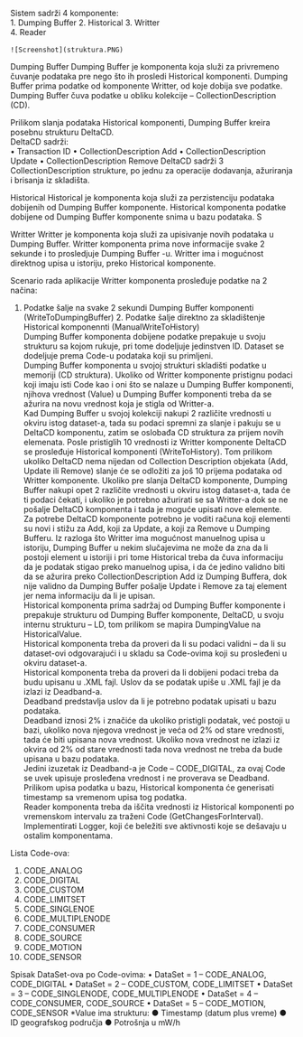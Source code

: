  
Sistem sadrži 4 komponente:  
    1. Dumping Buffer 
    2. Historical
    3. Writter  
    4. Reader
    
    ![Screenshot](struktura.PNG)
 
 
Dumping Buffer  Dumping Buffer je komponenta koja služi za privremeno čuvanje podataka pre nego što ih prosledi Historical komponenti. Dumping Buffer prima podatke od komponente Writter, od koje dobija sve podatke.  
Dumping Buffer čuva podatke u obliku kolekcije – CollectionDescription (CD). 

Prilikom slanja podataka Historical komponenti, Dumping Buffer kreira posebnu strukturu DeltaCD.  
  DeltaCD sadrži:  
• Transaction ID  • CollectionDescription Add  • CollectionDescription Update  • CollectionDescription Remove  DeltaCD sadrži 3 CollectionDescription strukture, po jednu za operacije dodavanja, ažuriranja i brisanja iz skladišta.  


Historical  Historical je komponenta koja služi za perzistenciju podataka dobijenih od Dumping Buffer komponente.  Historical komponenta podatke dobijene od Dumping Buffer komponente snima u bazu podataka. S
 
 
Writter  Writter je komponenta koja služi za upisivanje novih podataka u Dumping Buffer. Writter komponenta prima nove informacije svake 2 sekunde i to prosledjuje Dumping Buffer -u. Writter ima i mogućnost 
direktnog upisa u istoriju, preko Historical komponente. 

Scenario rada aplikacije  Writter komponenta prosleđuje podatke na 2 načina:  
1. Podatke šalje na svake 2 sekundi Dumping Buffer komponenti (WriteToDumpingBuffer)  2. Podatke šalje direktno za skladištenje Historical komponennti (ManualWriteToHistory)  
Dumping Buffer komponenta dobijene podatke prepakuje u svoju strukturu sa kojom rukuje, pri tome dodeljuje jedinstven ID. Dataset se dodeljuje prema Code-u podataka koji su primljeni.  
Dumping Buffer komponenta u svojoj strukturi skladišti podatke u memoriji (CD struktura). Ukoliko od Writter komponente pristignu podaci koji imaju isti Code kao i oni što se nalaze u Dumping Buffer komponenti, njihova vrednost (Value) u Dumping Buffer komponenti treba da se ažurira na novu vrednost koja je stigla od Writter-a.  
Kad Dumping Buffer u svojoj kolekciji nakupi 2 različite vrednosti u okviru istog dataset-a, tada su podaci spremni za slanje i pakuju se u DeltaCD komponentu, zatim se oslobađa CD struktura za prijem novih elemenata. Posle pristiglih 10 vrednosti iz Writter komponente DeltaCD se prosleđuje Historical komponenti (WriteToHistory). Tom prilikom ukoliko DeltaCD nema nijedan od Collection Description objekata (Add, Update ili Remove) slanje će se odložiti za još 10 prijema podataka od Writter komponente. Ukoliko pre slanja DeltaCD komponente, Dumping Buffer nakupi opet 2 različite vrednosti u okviru istog dataset-a, tada će ti podaci čekati, i ukoliko je potrebno ažurirati se sa Writter-a dok se ne pošalje DeltaCD komponenta i tada je moguće upisati nove elemente.  
Za potrebe DeltaCD komponente potrebno je voditi računa koji elementi su novi i stižu za Add, koji za Update, a koji za Remove u Dumping Bufferu. Iz razloga što Writter ima mogućnost manuelnog upisa u istoriju, Dumping Buffer u nekim slučajevima ne može da zna da li postoji element u istoriji i pri tome Historical treba da čuva informaciju da je podatak stigao preko manuelnog upisa, i da će jedino validno biti da se ažurira preko CollectionDescription Add iz Dumping Buffera, dok nije validno da Dumping Buffer pošalje Update i Remove za taj element jer nema informaciju da li je upisan.  
Historical komponenta prima sadržaj od Dumping Buffer komponente i prepakuje strukturu od Dumping Buffer komponente, DeltaCD, u svoju internu strukturu – LD, tom prilikom se mapira DumpingValue na HistoricalValue.  
Historical komponenta treba da proveri da li su podaci validni – da li su dataset-ovi odgovarajući i u skladu sa Code-ovima koji su prosleđeni u okviru dataset-a.  
Historical komponenta treba da proveri da li dobijeni podaci treba da budu upisanu u .XML fajl. Uslov da se podatak upiše u .XML fajl je da izlazi iz Deadband-a.  
Deadband predstavlja uslov da li je potrebno podatak upisati u bazu podataka.  
Deadband iznosi 2% i značiće da ukoliko pristigli podatak, već postoji u bazi, ukoliko nova njegova vrednost je veća od 2% od stare vrednosti, tada će biti upisana nova vrednost. Ukoliko nova vrednost ne izlazi iz okvira od 2% od stare vrednosti tada nova vrednost ne treba da bude upisana u bazu podataka.  
Jedini izuzetak iz Deadband-a je Code – CODE_DIGITAL, za ovaj Code se uvek upisuje prosleđena vrednost i ne proverava se Deadband.  
Prilikom upisa podatka u bazu, Historical komponenta će generisati timestamp sa vremenom upisa tog podatka.  
Reader komponenta treba da iščita vrednosti iz Historical komponenti po vremenskom intervalu za traženi Code (GetChangesForInterval).  
Implementirati Logger, koji će beležiti sve aktivnosti koje se dešavaju u ostalim komponentama.  
  
Lista Code-ova:
1. CODE_ANALOG
2. CODE_DIGITAL
3. CODE_CUSTOM
4. CODE_LIMITSET 
5. CODE_SINGLENOE
6. CODE_MULTIPLENODE 
7. CODE_CONSUMER
8. CODE_SOURCE
9. CODE_MOTION 
10. CODE_SENSOR  

Spisak DataSet-ova po Code-ovima:  • DataSet = 1 – CODE_ANALOG, CODE_DIGITAL  • DataSet = 2 – CODE_CUSTOM, CODE_LIMITSET  • DataSet = 3 – CODE_SINGLENODE, CODE_MULTIPLENODE  • DataSet = 4 – CODE_CONSUMER, CODE_SOURCE  • DataSet = 5 – CODE_MOTION, CODE_SENSOR  *Value ima strukturu: 
  ● Timestamp (datum plus vreme)
  ● ID geografskog područja
  ● Potrošnja u mW/h 
